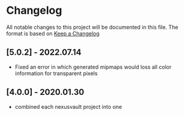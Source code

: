 # Changelog
All notable changes to this project will be documented in this file.
The format is based on [Keep a Changelog](https://keepachangelog.com)

## [5.0.2] - 2022.07.14
- Fixed an error in which generated mipmaps would loss all color information for transparent pixels

## [4.0.0] - 2020.01.30
- combined each nexusvault project into one

